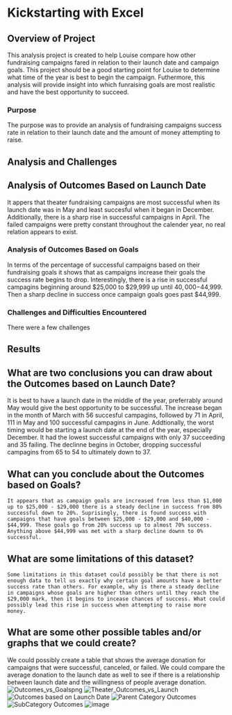 # Kickstarting with Excel

## Overview of Project
This analysis project is created to help Louise compare how other fundraising campaigns fared in relation to their launch date and campaign goals. This project should be a good starting point for Louise to determine what time of the year is best to begin the campaign. Futhermore, this analysis will provide insight into which funraising goals are most realistic and have the best opportunity to succeed. 
### Purpose
The purpose was to provide an analysis of fundraising campaigns success rate in relation to their launch date and the amount of money attempting to raise. 
## Analysis and Challenges
## Analysis of Outcomes Based on Launch Date
It appers that theater fundraising campaigns are most successful when its launch date was in May and least succesful when it began in December. Additionally, there is a sharp rise in successful campaigns in April. The failed campaigns were pretty constant throughout the calender year, no real relation appears to exist. 

### Analysis of Outcomes Based on Goals
In terms of the percentage of successful campaigns based on their fundraising goals it shows that as campaigns increase their goals the success rate begins to drop. Interestingly, there is a rise in successful campagins beginning around $25,000 to $29,999 up until $40,000-$44,999. Then a sharp decline in success once campaign goals goes past $44,999.
### Challenges and Difficulties Encountered
There were a few challenges 

## Results

## What are two conclusions you can draw about the Outcomes based on Launch Date?
It is best to have a launch date in the middle of the year, preferrably around May would give the best opportunity to be successful. The increase began in the month of March with 56 succesful campagins, followed by 71 in April, 111 in May and 100 successful campagins in June.
Addtionally, the worst timing would be starting a launch date at the end of the year, especially December. It had the lowest successful campaigns with only 37 succeeding and 35 failing. The declinne begins in October, dropping successful campagins from 65 to 54 to ultimately down to 37. 

 ## What can you conclude about the Outcomes based on Goals?
    It appears that as campaign goals are increased from less than $1,000 up to $25,000 - $29,000 there is a steady decline in success from 80% successful down to 20%. Suprisingly, there is found success with campaigns that have goals between $25,000 - $29,000 and $40,000 - $44,999. These goals go from 20% success up to almost 70% success. Anything above $44,999 was met with a sharp decline downn to 0% successful. 
## What are some limitations of this dataset?
    Some limitations in this dataset could possibly be that there is not enough data to tell us exactly why certain goal amounts have a better success rate than others. For example, why is there a steady decline in campaigns whose goals are higher than others until they reach the $29,000 mark, then it begins to incease chances of success. What could possibly lead this rise in success when attempting to raise more money. 

## What are some other possible tables and/or graphs that we could create?
We could possibly create a table that shows the average donation for campaigns that were successful, canceled, or failed. We could compare the average donation to the launch date as well to see if there is a relationship between launch date and the willingness of people average donation. 
![Outcomes_vs_Goalspng](https://user-images.githubusercontent.com/117120227/202250680-38974c58-f186-42c7-a0bc-63f193606df4.png)
![Theater_Outcomes_vs_Launch](https://user-images.githubusercontent.com/117120227/202250697-16563bac-eef6-4472-adc0-07d252137f9a.png)
![Outcomes based on Launch Date](https://user-images.githubusercontent.com/117120227/201197381-e0a78754-800d-4c7a-8c13-88fe973b4b8a.png)
![Parent Category Outcomes ](https://user-images.githubusercontent.com/117120227/201197406-88a7d9a7-2cd5-493f-81b0-f9250787714d.png)
![SubCategory Outcomes](https://user-images.githubusercontent.com/117120227/201197435-ef8e87d8-b5ed-4183-9fe8-6fe37ee81c84.png)
![image](https://user-images.githubusercontent.com/117120227/201201498-72a9053e-1b8f-493a-8724-5b4cc11be671.png)

